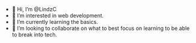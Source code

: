 - 👋 Hi, I’m @LindzC
- 👀 I’m interested in web development.
- 🌱 I’m currently learning the basics.
- 💞️ I’m looking to collaborate on what to best focus on learning to be able to break into tech.


<!---
LindzC/LindzC is a ✨ special ✨ repository because its `README.md` (this file) appears on your GitHub profile.
You can click the Preview link to take a look at your changes.
--->
